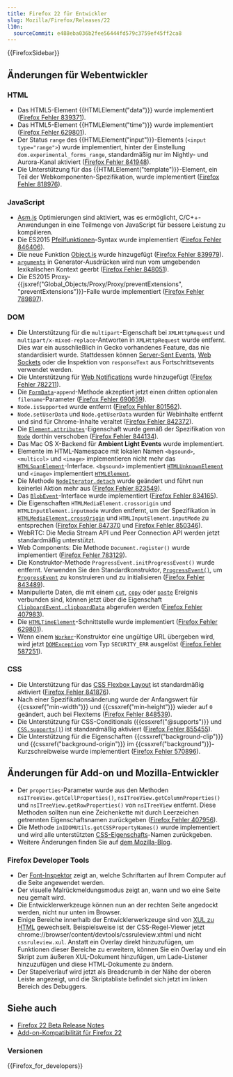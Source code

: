 ```yaml
---
title: Firefox 22 für Entwickler
slug: Mozilla/Firefox/Releases/22
l10n:
  sourceCommit: e488eba036b2fee56444fd579c3759ef45ff2ca8
---
```


{{FirefoxSidebar}}

## Änderungen für Webentwickler

### HTML

- Das HTML5-Element {{HTMLElement("data")}} wurde implementiert ([Firefox Fehler 839371](https://bugzil.la/839371)).
- Das HTML5-Element {{HTMLElement("time")}} wurde implementiert ([Firefox Fehler 629801](https://bugzil.la/629801)).
- Der Status `range` des {{HTMLElement("input")}}-Elements (`<input type="range">`) wurde implementiert, hinter der Einstellung `dom.experimental_forms_range`, standardmäßig nur im Nightly- und Aurora-Kanal aktiviert ([Firefox Fehler 841948](https://bugzil.la/841948)).
- Die Unterstützung für das {{HTMLElement("template")}}-Element, ein Teil der Webkomponenten-Spezifikation, wurde implementiert ([Firefox Fehler 818976](https://bugzil.la/818976)).

### JavaScript

- [Asm.js](http://asmjs.org/spec/latest/) Optimierungen sind aktiviert, was es ermöglicht, C/C++-Anwendungen in eine Teilmenge von JavaScript für bessere Leistung zu kompilieren.
- Die ES2015 [Pfeilfunktionen](/de/docs/Web/JavaScript/Reference/Functions/Arrow_functions)-Syntax wurde implementiert ([Firefox Fehler 846406](https://bugzil.la/846406)).
- Die neue Funktion [Object.is](/de/docs/Web/JavaScript/Reference/Global_Objects/Object/is) wurde hinzugefügt ([Firefox Fehler 839979](https://bugzil.la/839979)).
- [`arguments`](/de/docs/Web/JavaScript/Reference/Functions/arguments) in Generator-Ausdrücken wird nun vom umgebenden lexikalischen Kontext geerbt ([Firefox Fehler 848051](https://bugzil.la/848051)).
- Die ES2015 Proxy-{{jsxref("Global_Objects/Proxy/Proxy/preventExtensions", "preventExtensions")}}-Falle wurde implementiert ([Firefox Fehler 789897](https://bugzil.la/789897)).

### DOM

- Die Unterstützung für die `multipart`-Eigenschaft bei `XMLHttpRequest` und `multipart/x-mixed-replace`-Antworten in `XMLHttpRequest` wurde entfernt. Dies war ein ausschließlich in Gecko vorhandenes Feature, das nie standardisiert wurde. Stattdessen können [Server-Sent Events](/de/docs/Web/API/Server-sent_events), [Web Sockets](/de/docs/Web/API/WebSockets_API) oder die Inspektion von `responseText` aus Fortschrittsevents verwendet werden.
- Die Unterstützung für [Web Notifications](/de/docs/Web/API/Notifications_API/Using_the_Notifications_API) wurde hinzugefügt ([Firefox Fehler 782211](https://bugzil.la/782211)).
- Die [`FormData`](/de/docs/Web/API/FormData)-`append`-Methode akzeptiert jetzt einen dritten optionalen `filename`-Parameter ([Firefox Fehler 690659](https://bugzil.la/690659)).
- `Node.isSupported` wurde entfernt ([Firefox Fehler 801562](https://bugzil.la/801562)).
- `Node.setUserData` und `Node.getUserData` wurden für Webinhalte entfernt und sind für Chrome-Inhalte veraltet ([Firefox Fehler 842372](https://bugzil.la/842372)).
- Die [`Element.attributes`](/de/docs/Web/API/Element/attributes)-Eigenschaft wurde gemäß der Spezifikation von [`Node`](/de/docs/Web/API/Node) dorthin verschoben ([Firefox Fehler 844134](https://bugzil.la/844134)).
- Das Mac OS X-Backend für **Ambient Light Events** wurde implementiert.
- Elemente im HTML-Namespace mit lokalen Namen `<bgsound>`, `<multicol>` und `<image>` implementieren nicht mehr das [`HTMLSpanElement`](/de/docs/Web/API/HTMLSpanElement)-Interface. `<bgsound>` implementiert [`HTMLUnknownElement`](/de/docs/Web/API/HTMLUnknownElement) und `<image>` implementiert [`HTMLElement`](/de/docs/Web/API/HTMLElement).
- Die Methode [`NodeIterator.detach`](/de/docs/Web/API/NodeIterator/detach) wurde geändert und führt nun keinerlei Aktion mehr aus ([Firefox Fehler 823549](https://bugzil.la/823549)).
- Das [`BlobEvent`](/de/docs/Web/API/BlobEvent)-Interface wurde implementiert ([Firefox Fehler 834165](https://bugzil.la/834165)).
- Die Eigenschaften `HTMLMediaElement.crossorigin` und `HTMLInputElement.inputmode` wurden entfernt, um der Spezifikation in [`HTMLMediaElement.crossOrigin`](/de/docs/Web/API/HTMLMediaElement/crossOrigin) und `HTMLInputElement.inputMode` zu entsprechen ([Firefox Fehler 847370](https://bugzil.la/847370) und [Firefox Fehler 850346](https://bugzil.la/850346)).
- WebRTC: Die Media Stream API und Peer Connection API werden jetzt standardmäßig unterstützt.
- Web Components: Die Methode `Document.register()` wurde implementiert ([Firefox Fehler 783129](https://bugzil.la/783129)).
- Die Konstruktor-Methode `ProgressEvent.initProgressEvent()` wurde entfernt. Verwenden Sie den Standardkonstruktor, [`ProgressEvent()`](/de/docs/Web/API/ProgressEvent/ProgressEvent), um [`ProgressEvent`](/de/docs/Web/API/ProgressEvent) zu konstruieren und zu initialisieren ([Firefox Fehler 843489](https://bugzil.la/843489)).
- Manipulierte Daten, die mit einem [`cut`](/de/docs/Web/API/Element/cut_event), [`copy`](/de/docs/Web/API/Element/copy_event) oder [`paste`](/de/docs/Web/API/Element/paste_event) Ereignis verbunden sind, können jetzt über die Eigenschaft [`ClipboardEvent.clipboardData`](/de/docs/Web/API/ClipboardEvent/clipboardData) abgerufen werden ([Firefox Fehler 407983](https://bugzil.la/407983)).
- Die [`HTMLTimeElement`](/de/docs/Web/API/HTMLTimeElement)-Schnittstelle wurde implementiert ([Firefox Fehler 629801](https://bugzil.la/629801)).
- Wenn einem [`Worker`](/de/docs/Web/API/Worker)-Konstruktor eine ungültige URL übergeben wird, wird jetzt [`DOMException`](/de/docs/Web/API/DOMException) vom Typ `SECURITY_ERR` ausgelöst ([Firefox Fehler 587251](https://bugzil.la/587251)).

### CSS

- Die Unterstützung für das [CSS Flexbox Layout](/de/docs/Web/CSS/CSS_flexible_box_layout/Basic_concepts_of_flexbox) ist standardmäßig aktiviert ([Firefox Fehler 841876](https://bugzil.la/841876)).
- Nach einer Spezifikationsänderung wurde der Anfangswert für {{cssxref("min-width")}} und {{cssxref("min-height")}} wieder auf `0` geändert, auch bei Flexitems ([Firefox Fehler 848539](https://bugzil.la/848539)).
- Die Unterstützung für CSS-Conditionals ({{cssxref("@supports")}} und [`CSS.supports()`](/de/docs/Web/API/CSS/supports_static)) ist standardmäßig aktiviert ([Firefox Fehler 855455](https://bugzil.la/855455)).
- Die Unterstützung für die Eigenschaften {{cssxref("background-clip")}} und {{cssxref("background-origin")}} im {{cssxref("background")}}-Kurzschreibweise wurde implementiert ([Firefox Fehler 570896](https://bugzil.la/570896)).

## Änderungen für Add-on und Mozilla-Entwickler

- Der `properties`-Parameter wurde aus den Methoden `nsITreeView.getCellProperties()`, `nsITreeView.getColumnProperties()` und `nsITreeView.getRowProperties()` von `nsITreeView` entfernt. Diese Methoden sollten nun eine Zeichenkette mit durch Leerzeichen getrennten Eigenschaftsnamen zurückgeben ([Firefox Fehler 407956](https://bugzil.la/407956)).
- Die Methode `inIDOMUtils.getCSSPropertyNames()` wurde implementiert und wird alle unterstützten [CSS-Eigenschafts](/de/docs/Web/CSS/Reference)-Namen zurückgeben.
- Weitere Änderungen finden Sie auf [dem Mozilla-Blog](https://blog.mozilla.org/addons/2013/06/03/compatibility-for-firefox-22/).

### Firefox Developer Tools

- Der [Font-Inspektor](https://hacks.mozilla.org/2013/04/developer-tools-update-firefox-22/) zeigt an, welche Schriftarten auf Ihrem Computer auf die Seite angewendet werden.
- Der visuelle Malrückmeldungsmodus zeigt an, wann und wo eine Seite neu gemalt wird.
- Die Entwicklerwerkzeuge können nun an der rechten Seite angedockt werden, nicht nur unten im Browser.
- Einige Bereiche innerhalb der Entwicklerwerkzeuge sind von [XUL zu HTML](https://bugzil.la/875727) gewechselt. Beispielsweise ist der CSS-Regel-Viewer jetzt chrome://browser/content/devtools/cssruleview\.xhtml und nicht `cssruleview.xul`. Anstatt ein Overlay direkt hinzuzufügen, um Funktionen dieser Bereiche zu erweitern, können Sie ein Overlay und ein Skript zum äußeren XUL-Dokument hinzufügen, um Lade-Listener hinzuzufügen und diese HTML-Dokumente zu ändern.
- Der Stapelverlauf wird jetzt als Breadcrumb in der Nähe der oberen Leiste angezeigt, und die Skriptabliste befindet sich jetzt im linken Bereich des Debuggers.

## Siehe auch

- [Firefox 22 Beta Release Notes](https://website-archive.mozilla.org/www.mozilla.org/firefox_releasenotes/en-us/firefox/22.0beta/releasenotes/)
- [Add-on-Kompatibilität für Firefox 22](https://blog.mozilla.org/addons/2013/06/03/compatibility-for-firefox-22/)

### Versionen

{{Firefox_for_developers}}
